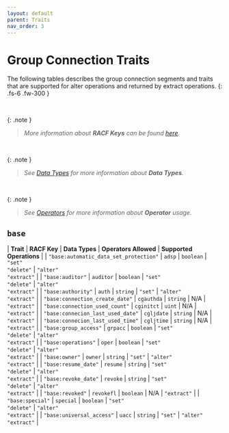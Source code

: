 ```yaml
---
layout: default
parent: Traits
nav_order: 3
---
```


# Group Connection Traits

The following tables describes the group connection segments and traits that are supported for alter operations and returned by extract operations.
{: .fs-6 .fw-300 }

&nbsp;

{: .note }
> _More information about **RACF Keys** can be found [here](https://www.ibm.com/docs/en/zos/latest?topic=services-reference-documentation-tables)._

&nbsp;

{: .note }
> _See [Data Types](../data_types) for more information about **Data Types**._

&nbsp;

{: .note }
> _See [Operators](../operators) for more information about **Operator** usage._

## `base`

| **Trait** | **RACF Key** | **Data Types** | **Operators Allowed** | **Supported Operations** |
| `"base:automatic_data_set_protection"` | `adsp` | `boolean` | `"set"`<br>`"delete"` | `"alter"`<br>`"extract"` |
| `"base:auditor"` | `auditor` | `boolean` | `"set"`<br>`"delete"` | `"alter"`<br>`"extract"` |
| `"base:authority"` | `auth` | `string` | `"set"` | `"alter"`<br>`"extract"` |
| `"base:connection_create_date"` | `cgauthda` | `string` | N/A | `"extract"` |
| `"base:connection_used_count"` | `cginitct` | `uint` | N/A | `"extract"` |
| `"base:connecion_last_used_date"` | `cgljdate` | `string` | N/A | `"extract"` |
| `"base:connecion_last_used_time"` | `cgljtime` | `string` | N/A | `"extract"` |
| `"base:group_access"` | `grpacc` | `boolean` | `"set"`<br>`"delete"` | `"alter"`<br>`"extract"` |
| `"base:operations"` | `oper` | `boolean` | `"set"`<br>`"delete"` | `"alter"`<br>`"extract"` |
| `"base:owner"` | `owner` | `string` | `"set"` | `"alter"`<br>`"extract"` |
| `"base:resume_date"` | `resume` | `string` | `"set"`<br>`"delete"` | `"alter"`<br>`"extract"` |
| `"base:revoke_date"` | `revoke` | `string` | `"set"`<br>`"delete"` | `"alter"`<br>`"extract"` |
| `"base:revoked"` | `revokefl` | `boolean` | N/A | `"extract"` |
| `"base:special"` | `special` | `boolean` | `"set"`<br>`"delete"` | `"alter"`<br>`"extract"` |
| `"base:universal_access"` | `uacc` | `string` | `"set"` | `"alter"`<br>`"extract"` |
